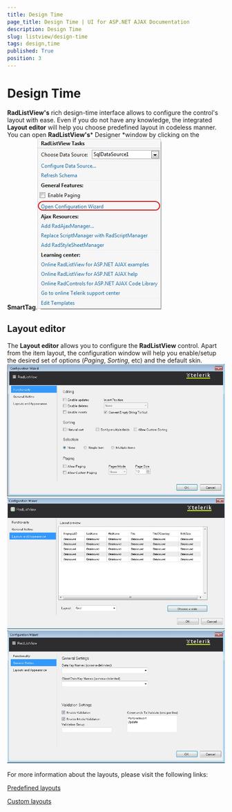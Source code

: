 ```yaml
---
title: Design Time
page_title: Design Time | UI for ASP.NET AJAX Documentation
description: Design Time
slug: listview/design-time
tags: design,time
published: True
position: 3
---
```


# Design Time



__RadListView's__ rich design-time interface allows to configure the control's layout with ease. Even if you do not have any knowledge, the integrated __Layout editor__ will help you choose predefined layout in codeless manner. You can open __RadListView's__* Designer *window by clicking on the __SmartTag__.![Open Layout Editor](images/listview_gettingstarted8.jpg)

## Layout editor

The __Layout editor__ allows you to configure the __RadListView__ control. Apart from the item layout, the configuration window will help you enable/setup the desired set of options (*Paging*, *Sorting*, etc) and the default skin.![Functionality Window](images/listview_gettingstarted14.jpg)![Layouts and Appereance](images/listview_gettingstarted11.jpg)![listview gettingstarted 14 generalsettings](images/listview_gettingstarted14_generalsettings.jpg)

For more information about the layouts, please visit the following links:

[ Predefined layouts ](http://demos.telerik.com/aspnet-ajax/listview/examples/appearancestyling/predefinedlayouts/defaultcs.aspx)

[ Custom layouts ](http://demos.telerik.com/aspnet-ajax/listview/examples/appearancestyling/customlayouts/defaultcs.aspx)
